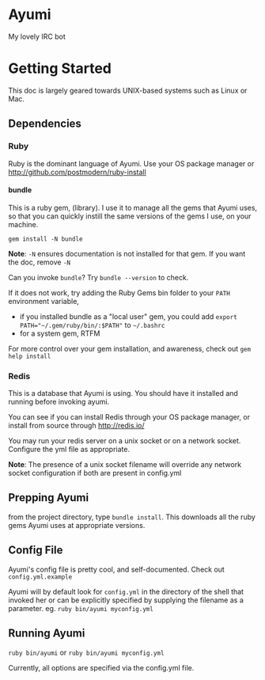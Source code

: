 # Ayumi
My lovely IRC bot

# Getting Started

This doc is largely geared towards UNIX-based systems such as Linux or Mac.

## Dependencies

### Ruby

Ruby is the dominant language of Ayumi. Use your OS package manager or http://github.com/postmodern/ruby-install

#### bundle

This is a ruby gem, (library). I use it to manage all the gems that Ayumi uses,
so that you can quickly instill the same versions of the gems I use, on your machine.

`gem install -N bundle`

__Note__: `-N` ensures documentation is not installed for that gem. If you want the doc, remove `-N`

Can you invoke `bundle`? Try `bundle --version` to check.

If it does not work, try adding the Ruby Gems bin folder to your `PATH` environment variable,
- if you installed bundle as a "local user" gem, you could add `export PATH="~/.gem/ruby/bin/:$PATH"` to `~/.bashrc` 
- for a system gem, RTFM

For more control over your gem installation, and awareness, check out `gem help install`

### Redis

This is a database that Ayumi is using. You should have it installed and running before invoking ayumi.

You can see if you can install Redis through your OS package manager, or install from source through http://redis.io/

You may run your redis server on a unix socket or on a network socket. Configure the yml file as appropriate.

**Note**: The presence of a unix socket filename will override any network socket configuration if both are present in config.yml

## Prepping Ayumi

from the project directory, type `bundle install`. This downloads all the ruby gems Ayumi uses at appropriate versions.

## Config File

Ayumi's config file is pretty cool, and self-documented. Check out `config.yml.example`

Ayumi will by default look for `config.yml` in the directory of the shell that invoked her or 
can be explicitly specified by supplying the filename as a parameter. eg. `ruby bin/ayumi myconfig.yml`

## Running Ayumi

`ruby bin/ayumi` or `ruby bin/ayumi myconfig.yml`

Currently, all options are specified via the config.yml file.
